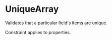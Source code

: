 # UniqueArray

Validates that a particular field's items are unique.

Constraint applies to properties.
